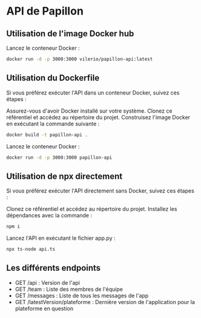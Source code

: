 # API de Papillon

## Utilisation de l'image Docker hub

Lancez le conteneur Docker :
```bash
docker run -d -p 3000:3000 vilerio/papillon-api:latest
```

## Utilisation du Dockerfile
Si vous préférez exécuter l'API dans un conteneur Docker, suivez ces étapes :

Assurez-vous d'avoir Docker installé sur votre système.
Clonez ce référentiel et accédez au répertoire du projet.
Construisez l'image Docker en exécutant la commande suivante :
```bash
docker build -t papillon-api .
```
Lancez le conteneur Docker :
```bash
docker run -d -p 3000:3000 papillon-api
```
## Utilisation de npx directement
Si vous préférez exécuter l'API directement sans Docker, suivez ces étapes :

Clonez ce référentiel et accédez au répertoire du projet.
Installez les dépendances avec la commande :
```bash
npm i
```
Lancez l'API en exécutant le fichier app.py :

```bash
npx ts-node api.ts
```


## Les différents endpoints
- GET /api : Version de l'api
- GET /team : Liste des membres de l'équipe
- GET /messages : Liste de tous les messages de l'app
- GET /latestVersion/plateforme : Dernière version de l'application pour la plateforme en question
